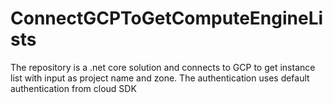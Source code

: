 # ConnectGCPToGetComputeEngineLists
The repository is a .net core solution and connects to GCP to get instance list with input as project name and zone. The authentication uses default authentication from cloud SDK
